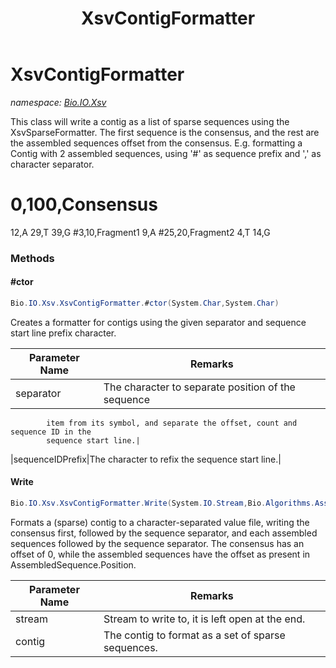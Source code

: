 ﻿---
title: XsvContigFormatter
---

# XsvContigFormatter
_namespace: [Bio.IO.Xsv](N-Bio.IO.Xsv.html)_

This class will write a contig as a list of sparse sequences using the 
 XsvSparseFormatter. The first sequence is the consensus, and the rest are
 the assembled sequences offset from the consensus. 
 E.g. formatting a Contig with 2 assembled sequences, using '#' as sequence prefix and ',' as character separator.
 # 0,100,Consensus
 12,A
 29,T
 39,G
 #3,10,Fragment1
 9,A
 #25,20,Fragment2
 4,T
 14,G

### Methods

#### #ctor
```csharp
Bio.IO.Xsv.XsvContigFormatter.#ctor(System.Char,System.Char)
```
Creates a formatter for contigs using the given separator and 
 sequence start line prefix character.

|Parameter Name|Remarks|
|--------------|-------|
|separator|The character to separate position of the sequence 
            item from its symbol, and separate the offset, count and sequence ID in the 
            sequence start line.|
|sequenceIDPrefix|The character to refix the sequence start line.|


#### Write
```csharp
Bio.IO.Xsv.XsvContigFormatter.Write(System.IO.Stream,Bio.Algorithms.Assembly.Contig)
```
Formats a (sparse) contig to a character-separated value file,
 writing the consensus first, followed by the sequence separator,
 and each assembled sequences followed by the sequence separator.
 The consensus has an offset of 0, while the assembled sequences have the
 offset as present in AssembledSequence.Position.

|Parameter Name|Remarks|
|--------------|-------|
|stream|Stream to write to, it is left open at the end.|
|contig|The contig to format as a set of sparse sequences.|





